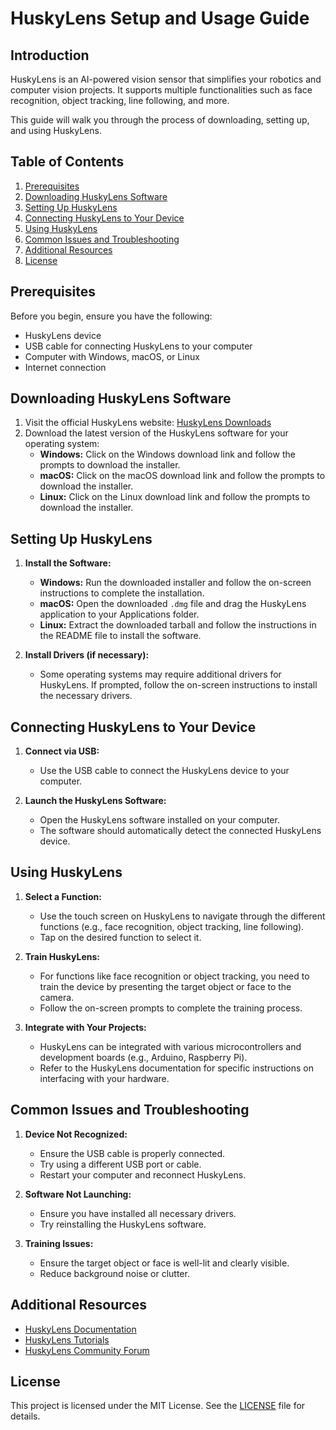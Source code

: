 # HuskyLens Setup and Usage Guide

## Introduction
HuskyLens is an AI-powered vision sensor that simplifies your robotics and computer vision projects. It supports multiple functionalities such as face recognition, object tracking, line following, and more.

This guide will walk you through the process of downloading, setting up, and using HuskyLens.

## Table of Contents
1. [Prerequisites](#prerequisites)
2. [Downloading HuskyLens Software](#downloading-huskylens-software)
3. [Setting Up HuskyLens](#setting-up-huskylens)
4. [Connecting HuskyLens to Your Device](#connecting-huskylens-to-your-device)
5. [Using HuskyLens](#using-huskylens)
6. [Common Issues and Troubleshooting](#common-issues-and-troubleshooting)
7. [Additional Resources](#additional-resources)
8. [License](#license)

## Prerequisites
Before you begin, ensure you have the following:
- HuskyLens device
- USB cable for connecting HuskyLens to your computer
- Computer with Windows, macOS, or Linux
- Internet connection

## Downloading HuskyLens Software
1. Visit the official HuskyLens website: [HuskyLens Downloads](https://www.huskylens.com/download)
2. Download the latest version of the HuskyLens software for your operating system:
   - **Windows:** Click on the Windows download link and follow the prompts to download the installer.
   - **macOS:** Click on the macOS download link and follow the prompts to download the installer.
   - **Linux:** Click on the Linux download link and follow the prompts to download the installer.

## Setting Up HuskyLens
1. **Install the Software:**
   - **Windows:** Run the downloaded installer and follow the on-screen instructions to complete the installation.
   - **macOS:** Open the downloaded `.dmg` file and drag the HuskyLens application to your Applications folder.
   - **Linux:** Extract the downloaded tarball and follow the instructions in the README file to install the software.

2. **Install Drivers (if necessary):**
   - Some operating systems may require additional drivers for HuskyLens. If prompted, follow the on-screen instructions to install the necessary drivers.

## Connecting HuskyLens to Your Device
1. **Connect via USB:**
   - Use the USB cable to connect the HuskyLens device to your computer.

2. **Launch the HuskyLens Software:**
   - Open the HuskyLens software installed on your computer.
   - The software should automatically detect the connected HuskyLens device.

## Using HuskyLens
1. **Select a Function:**
   - Use the touch screen on HuskyLens to navigate through the different functions (e.g., face recognition, object tracking, line following).
   - Tap on the desired function to select it.

2. **Train HuskyLens:**
   - For functions like face recognition or object tracking, you need to train the device by presenting the target object or face to the camera.
   - Follow the on-screen prompts to complete the training process.

3. **Integrate with Your Projects:**
   - HuskyLens can be integrated with various microcontrollers and development boards (e.g., Arduino, Raspberry Pi).
   - Refer to the HuskyLens documentation for specific instructions on interfacing with your hardware.

## Common Issues and Troubleshooting
1. **Device Not Recognized:**
   - Ensure the USB cable is properly connected.
   - Try using a different USB port or cable.
   - Restart your computer and reconnect HuskyLens.

2. **Software Not Launching:**
   - Ensure you have installed all necessary drivers.
   - Try reinstalling the HuskyLens software.

3. **Training Issues:**
   - Ensure the target object or face is well-lit and clearly visible.
   - Reduce background noise or clutter.

## Additional Resources
- [HuskyLens Documentation](https://docs.huskylens.com)
- [HuskyLens Tutorials](https://tutorials.huskylens.com)
- [HuskyLens Community Forum](https://forum.huskylens.com)

## License
This project is licensed under the MIT License. See the [LICENSE](LICENSE) file for details.
 
